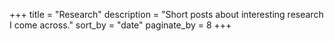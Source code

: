 +++
title = "Research"
description = "Short posts about interesting research I come across."
sort_by = "date"
paginate_by = 8
+++
